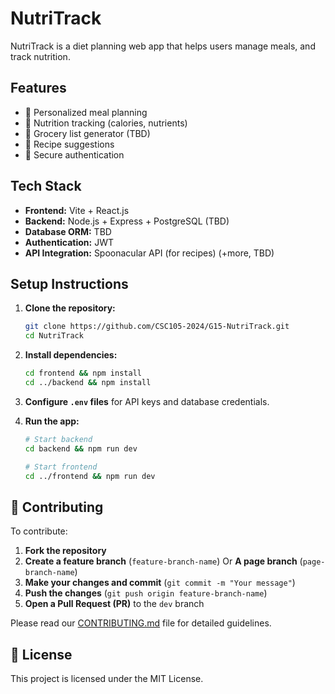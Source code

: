 # NutriTrack

NutriTrack is a diet planning web app that helps users manage meals, and track nutrition.

## Features

- 🥗 Personalized meal planning
- 🔢 Nutrition tracking (calories, nutrients)
- 📅 Grocery list generator (TBD)
- 🍳 Recipe suggestions
- 🔐 Secure authentication

## Tech Stack

- **Frontend:** Vite + React.js
- **Backend:** Node.js + Express + PostgreSQL (TBD)
- **Database ORM:** TBD
- **Authentication:** JWT
- **API Integration:** Spoonacular API (for recipes) (+more, TBD)

## Setup Instructions

1. **Clone the repository:**

   ```sh
   git clone https://github.com/CSC105-2024/G15-NutriTrack.git
   cd NutriTrack
   ```

2. **Install dependencies:**

   ```sh
   cd frontend && npm install
   cd ../backend && npm install
   ```

3. **Configure `.env` files** for API keys and database credentials.
4. **Run the app:**

   ```sh
   # Start backend
   cd backend && npm run dev

   # Start frontend
   cd ../frontend && npm run dev
   ```

## 📝 Contributing

To contribute:

1. **Fork the repository**
2. **Create a feature branch** (`feature-branch-name`) Or **A page branch** (`page-branch-name`)
3. **Make your changes and commit** (`git commit -m "Your message"`)
4. **Push the changes** (`git push origin feature-branch-name`)
5. **Open a Pull Request (PR)** to the `dev` branch

Please read our [CONTRIBUTING.md](CONTRIBUTING.md) file for detailed guidelines.

## 📜 License

This project is licensed under the MIT License.
